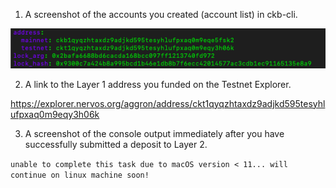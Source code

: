 1. A screenshot of the accounts you created (account list) in ckb-cli.

![](1.png)

2. A link to the Layer 1 address you funded on the Testnet Explorer.

https://explorer.nervos.org/aggron/address/ckt1qyqzhtaxdz9adjkd595tesyhlufpxaq0m9eqy3h06k

3. A screenshot of the console output immediately after you have successfully submitted a deposit to Layer 2.

``` unable to complete this task due to macOS version < 11... will continue on linux machine soon! ```
